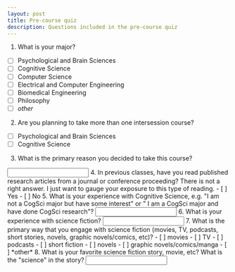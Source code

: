 ```yaml
---
layout: post
title: Pre-course quiz
description: Questions included in the pre-course quiz
---
```


1. What is your major?
- [ ] Psychological and Brain Sciences
- [ ] Cognitive Science
- [ ] Computer Science
- [ ] Electrical and Computer Engineering
- [ ] Biomedical Engineering
- [ ] Philosophy
- [ ] *other*
2. Are you planning to take more than one intersession course?
- [ ] Psychological and Brain Sciences
- [ ] Cognitive Science
3. What is the primary reason you decided to take this course? 
<input type="text" id="Q3" name="Q3"/>
4. In previous classes, have you read published research articles from a journal or conference proceeding? There is not a right answer. I just want to gauge your exposure to this type of reading. 
- [ ] Yes
- [ ] No
5. What is your experience with Cognitive Science, e.g. "I am not a CogSci major but have some interest" or  " I am a CogSci major and have done CogSci research"?
<input type="text" id="Q5" name="Q5"/>
6. What is your experience with science fiction?
<input type="text" id="Q6" name="Q6"/>
7. What is the primary way that you engage with science fiction (movies, TV, podcasts, short stories, novels, graphic novels/comics, etc)? 
- [ ] movies
- [ ] TV
- [ ] podcasts
- [ ] short fiction
- [ ] novels
- [ ] graphic novels/comics/manga
- [ ] *other*
8. What is your favorite science fiction story, movie, etc? What is the "science" in the story? 
<input type="text" id="Q8" name="Q8"/>
